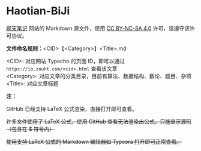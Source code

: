 # Haotian-BiJi
[颢天笔记](https://io.zouht.com/) 网站的 Markdown 源文件，使用 [CC BY-NC-SA 4.0](https://creativecommons.org/licenses/by-nc-sa/4.0/deed.zh) 许可，请遵守该许可协议。

**文件命名规则：**\<CID\>【\<Category\>】\<Title\>.md

\<CID\>: 对应网站 Typecho 的页面 ID，即可以通过 `https://io.zouht.com/<cid>.html` 查看该文章  
\<Category\>: 对应文章的分类目录，目前有算法、数据结构、数论、题目、杂项  
\<Title\>: 对应文章标题

 **注：**

GitHub 已经支持 LaTeX 公式渲染，直接打开即可查看。

~~许多文件使用了 LaTeX 公式，使用 GitHub 查看无法渲染出公式，只能显示源码（包含在 \$ 符号内）~~

~~使用支持 LaTeX 公式的 Markdown 编辑器如 Typeora 打开即可正常查看。~~
